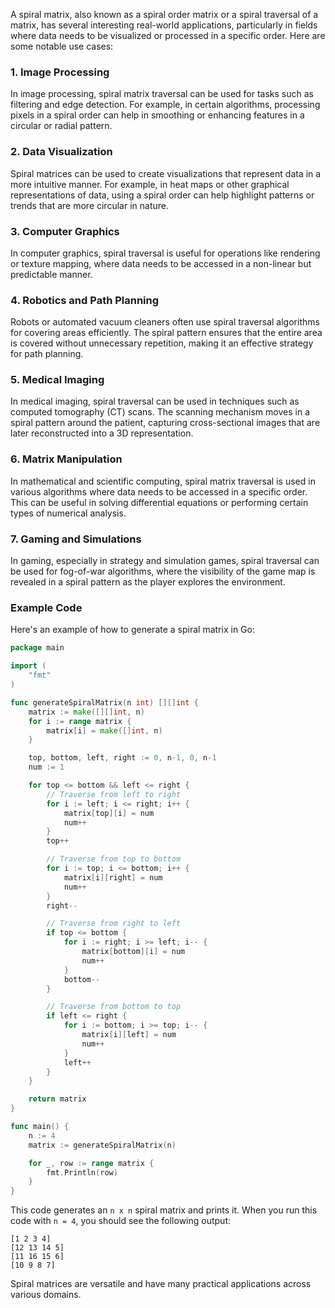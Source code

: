 A spiral matrix, also known as a spiral order matrix or a spiral traversal of a matrix, has several interesting real-world applications, particularly in fields where data needs to be visualized or processed in a specific order. Here are some notable use cases:

### 1. **Image Processing**
In image processing, spiral matrix traversal can be used for tasks such as filtering and edge detection. For example, in certain algorithms, processing pixels in a spiral order can help in smoothing or enhancing features in a circular or radial pattern.

### 2. **Data Visualization**
Spiral matrices can be used to create visualizations that represent data in a more intuitive manner. For example, in heat maps or other graphical representations of data, using a spiral order can help highlight patterns or trends that are more circular in nature.

### 3. **Computer Graphics**
In computer graphics, spiral traversal is useful for operations like rendering or texture mapping, where data needs to be accessed in a non-linear but predictable manner.

### 4. **Robotics and Path Planning**
Robots or automated vacuum cleaners often use spiral traversal algorithms for covering areas efficiently. The spiral pattern ensures that the entire area is covered without unnecessary repetition, making it an effective strategy for path planning.

### 5. **Medical Imaging**
In medical imaging, spiral traversal can be used in techniques such as computed tomography (CT) scans. The scanning mechanism moves in a spiral pattern around the patient, capturing cross-sectional images that are later reconstructed into a 3D representation.

### 6. **Matrix Manipulation**
In mathematical and scientific computing, spiral matrix traversal is used in various algorithms where data needs to be accessed in a specific order. This can be useful in solving differential equations or performing certain types of numerical analysis.

### 7. **Gaming and Simulations**
In gaming, especially in strategy and simulation games, spiral traversal can be used for fog-of-war algorithms, where the visibility of the game map is revealed in a spiral pattern as the player explores the environment.

### Example Code
Here's an example of how to generate a spiral matrix in Go:

```go
package main

import (
	"fmt"
)

func generateSpiralMatrix(n int) [][]int {
	matrix := make([][]int, n)
	for i := range matrix {
		matrix[i] = make([]int, n)
	}

	top, bottom, left, right := 0, n-1, 0, n-1
	num := 1

	for top <= bottom && left <= right {
		// Traverse from left to right
		for i := left; i <= right; i++ {
			matrix[top][i] = num
			num++
		}
		top++

		// Traverse from top to bottom
		for i := top; i <= bottom; i++ {
			matrix[i][right] = num
			num++
		}
		right--

		// Traverse from right to left
		if top <= bottom {
			for i := right; i >= left; i-- {
				matrix[bottom][i] = num
				num++
			}
			bottom--
		}

		// Traverse from bottom to top
		if left <= right {
			for i := bottom; i >= top; i-- {
				matrix[i][left] = num
				num++
			}
			left++
		}
	}

	return matrix
}

func main() {
	n := 4
	matrix := generateSpiralMatrix(n)

	for _, row := range matrix {
		fmt.Println(row)
	}
}
```

This code generates an `n x n` spiral matrix and prints it. When you run this code with `n = 4`, you should see the following output:

```
[1 2 3 4]
[12 13 14 5]
[11 16 15 6]
[10 9 8 7]
```

Spiral matrices are versatile and have many practical applications across various domains.